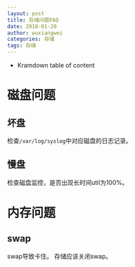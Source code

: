 ```yaml
---
layout: post
title: 存储问题FAQ
date: 2018-01-20
author: wuxiangwei
categories: 存储
tags: 存储
---
```


* Kramdown table of content

# 磁盘问题 #

## 坏盘 ##

检查`/var/log/syslog`中对应磁盘的日志记录。

## 慢盘 ##

检查磁盘监控，是否出现长时间util为100%。

# 内存问题 #

## swap ##

swap导致卡住。
存储应该关闭swap。

